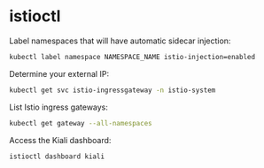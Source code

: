 # istioctl

Label namespaces that will have automatic sidecar injection:

```bash
kubectl label namespace NAMESPACE_NAME istio-injection=enabled
```

Determine your external IP:

```bash
kubectl get svc istio-ingressgateway -n istio-system
```

List Istio ingress gateways:

```bash
kubectl get gateway --all-namespaces
```

Access the Kiali dashboard:

```bash
istioctl dashboard kiali
```
